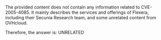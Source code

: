 The provided content does not contain any information related to CVE-2005-4085. It mainly describes the services and offerings of Flexera, including their Secunia Research team, and some unrelated content from OVHcloud.

Therefore, the answer is: UNRELATED